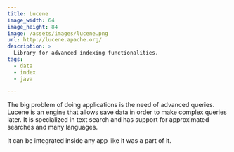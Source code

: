 ```yaml
---
title: Lucene
image_width: 64
image_height: 84
image: /assets/images/lucene.png
url: http://lucene.apache.org/
description: >
  Library for advanced indexing functionalities.
tags:
  - data
  - index
  - java

---
```

The big problem of doing applications is
the need of advanced queries.
Lucene is an engine that allows save data
in order to make complex queries later.
It is specialized in text search
and has support for approximated searches
and many languages.

It can be integrated inside any app
like it was a part of it.

